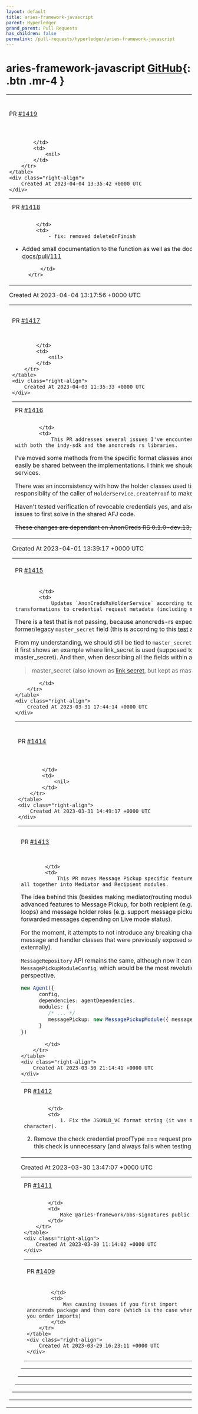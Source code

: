 ```yaml
---
layout: default
title: aries-framework-javascript
parent: Hyperledger
grand_parent: Pull Requests
has_children: false
permalink: /pull-requests/hyperledger/aries-framework-javascript
---
```


# aries-framework-javascript <span class="fs-3 right-align">[GitHub](https://github.com/hyperledger/aries-framework-javascript){: .btn .mr-4 }</span>


<div>
    <table>
        <tr>
            <td>
                PR <a href="https://github.com/hyperledger/aries-framework-javascript/pull/1419" class=".btn">#1419</a>
            </td>
            <td>
                <b>
                    chore: update shared components libraries
                </b>
            </td>
        </tr>
        <tr>
            <td>
                
            </td>
            <td>
                <nil>
            </td>
        </tr>
    </table>
    <div class="right-align">
        Created At 2023-04-04 13:35:42 +0000 UTC
    </div>
</div>

<div>
    <table>
        <tr>
            <td>
                PR <a href="https://github.com/hyperledger/aries-framework-javascript/pull/1418" class=".btn">#1418</a>
            </td>
            <td>
                <b>
                    fix: remove `deleteOnFinish` and added documentation
                </b>
            </td>
        </tr>
        <tr>
            <td>
                
            </td>
            <td>
                - fix: removed deleteOnFinish
- Added small documentation to the function as well as the docs https://github.com/hyperledger/aries-javascript-docs/pull/111

            </td>
        </tr>
    </table>
    <div class="right-align">
        Created At 2023-04-04 13:17:56 +0000 UTC
    </div>
</div>

<div>
    <table>
        <tr>
            <td>
                PR <a href="https://github.com/hyperledger/aries-framework-javascript/pull/1417" class=".btn">#1417</a>
            </td>
            <td>
                <b>
                    feat: transaction endorsement draft
                </b>
            </td>
        </tr>
        <tr>
            <td>
                
            </td>
            <td>
                <nil>
            </td>
        </tr>
    </table>
    <div class="right-align">
        Created At 2023-04-03 11:35:33 +0000 UTC
    </div>
</div>

<div>
    <table>
        <tr>
            <td>
                PR <a href="https://github.com/hyperledger/aries-framework-javascript/pull/1416" class=".btn">#1416</a>
            </td>
            <td>
                <b>
                    fix: various anoncreds revocation fixes
                </b>
            </td>
        </tr>
        <tr>
            <td>
                
            </td>
            <td>
                This PR addresses several issues I've encountered while testing receiving and proving revocable anoncreds credentials with both the indy-sdk and the anoncreds rs libraries. 

I've moved some methods from the specific format classes anoncreds and legacy indy to util methods as the logic is quite complex and can easily be shared between the implementations. I think we should extract more logic into util methods that can be called by both format services.

There was an inconsistency with how the holder classes used timestamps. I've now updated the code to work the same and it's the responsiblity of the caller of `HolderService.createProof` to make sure it knows which timestamp of the revocation status list to use. 

Haven't tested verification of revocable credentials yes, and also haven't tested the final changes in React Native as there were enough issues to first solve in the shared AFJ code.

~~These changes are dependant on AnonCreds RS 0.1.0-dev.13, but for that we first need #1415 to be merged.~~
            </td>
        </tr>
    </table>
    <div class="right-align">
        Created At 2023-04-01 13:39:17 +0000 UTC
    </div>
</div>

<div>
    <table>
        <tr>
            <td>
                PR <a href="https://github.com/hyperledger/aries-framework-javascript/pull/1415" class=".btn">#1415</a>
            </td>
            <td>
                <b>
                    refactor(anoncreds): master secret to link secret
                </b>
            </td>
        </tr>
        <tr>
            <td>
                
            </td>
            <td>
                Updates `AnonCredsRsHolderService` according to the recent changes in `@hyperledger/anoncreds` API and applies transformations to credential request metadata (including migration script).

There is a test that is not passing, because anoncreds-rs expects the credential definition to have a `link_secret` field instead of the former/legacy `master_secret` field (this is according to this [test](https://github.com/hyperledger/anoncreds-rs/blob/1dd3f069de74b82569b0f782cfc071db8d856ace/src/data_types/cred_def.rs#L166) added recently by @blu3beri). 

From my understanding, we should still be tied to `master_secret` in this case but AnonCreds spec is not consistent about this: in [section 7.2.2](https://hyperledger.github.io/anoncreds-spec/#generating-a-credential-definition-without-revocation-support)., it first shows an example where link_secret is used (supposed to be based in an example in Sovrin MainNet which actually uses master_secret). And then, when describing all the fields within a Credential Definition, it states:

> master_secret (also known as [link secret](https://hyperledger.github.io/anoncreds-spec/#term:link-secret), but kept as master_secret for backwards compatibility)

            </td>
        </tr>
    </table>
    <div class="right-align">
        Created At 2023-03-31 17:44:14 +0000 UTC
    </div>
</div>

<div>
    <table>
        <tr>
            <td>
                PR <a href="https://github.com/hyperledger/aries-framework-javascript/pull/1414" class=".btn">#1414</a>
            </td>
            <td>
                <b>
                    chore(askar-migration): move indy-sdk to dev deps
                </b>
            </td>
        </tr>
        <tr>
            <td>
                
            </td>
            <td>
                <nil>
            </td>
        </tr>
    </table>
    <div class="right-align">
        Created At 2023-03-31 14:49:17 +0000 UTC
    </div>
</div>

<div>
    <table>
        <tr>
            <td>
                PR <a href="https://github.com/hyperledger/aries-framework-javascript/pull/1413" class=".btn">#1413</a>
            </td>
            <td>
                <b>
                    feat: add message pickup module
                </b>
            </td>
        </tr>
        <tr>
            <td>
                
            </td>
            <td>
                This PR moves Message Pickup specific features into a separate module, rather than putting all together into Mediator and Recipient modules.

The idea behind this (besides making mediator/routing module more lightweight) is to start adding more advanced features to Message Pickup, for both recipient (e.g. be able to manage multiple message pickup loops) and message holder roles (e.g. support message pickup sessions in order to determine what to do with forwarded messages depending on Live mode status).

For the moment, it attempts to not introduce any breaking change at API level (other than renaming some message and handler classes that were previously exposed so somebody could have been referencing them externally).

`MessageRepository` API remains the same, although now it can be injected by using the `MessagePickupModuleConfig`, which would be the most revolutionary (?) addition from this PR from API perspective.

```typescript
new Agent({
      config,
      dependencies: agentDependencies,
      modules: {
         /* ... */
         messagePickup: new MessagePickupModule({ messageRepository: new CustomMessageRepository() }),
      }
})
```
            </td>
        </tr>
    </table>
    <div class="right-align">
        Created At 2023-03-30 21:14:41 +0000 UTC
    </div>
</div>

<div>
    <table>
        <tr>
            <td>
                PR <a href="https://github.com/hyperledger/aries-framework-javascript/pull/1412" class=".btn">#1412</a>
            </td>
            <td>
                <b>
                    fix: jsonld credential format identifier version
                </b>
            </td>
        </tr>
        <tr>
            <td>
                
            </td>
            <td>
                1. Fix the JSONLD_VC format string (it was missing a "v" character).

2. Remove the check credential proofType === request proofType. I believe this check is unnecessary (and always fails when testing with aca-py)
            </td>
        </tr>
    </table>
    <div class="right-align">
        Created At 2023-03-30 13:47:07 +0000 UTC
    </div>
</div>

<div>
    <table>
        <tr>
            <td>
                PR <a href="https://github.com/hyperledger/aries-framework-javascript/pull/1411" class=".btn">#1411</a>
            </td>
            <td>
                <b>
                    chore(bbs-signatures): make module public
                </b>
            </td>
        </tr>
        <tr>
            <td>
                
            </td>
            <td>
                Make @aries-framework/bbs-signatures public
            </td>
        </tr>
    </table>
    <div class="right-align">
        Created At 2023-03-30 11:14:02 +0000 UTC
    </div>
</div>

<div>
    <table>
        <tr>
            <td>
                PR <a href="https://github.com/hyperledger/aries-framework-javascript/pull/1409" class=".btn">#1409</a>
            </td>
            <td>
                <b>
                    fix: add reflect-metadata
                </b>
            </td>
        </tr>
        <tr>
            <td>
                
            </td>
            <td>
                Was causing issues if you first import anoncreds package and then core (which is the case when you order imports)
            </td>
        </tr>
    </table>
    <div class="right-align">
        Created At 2023-03-29 16:23:11 +0000 UTC
    </div>
</div>

